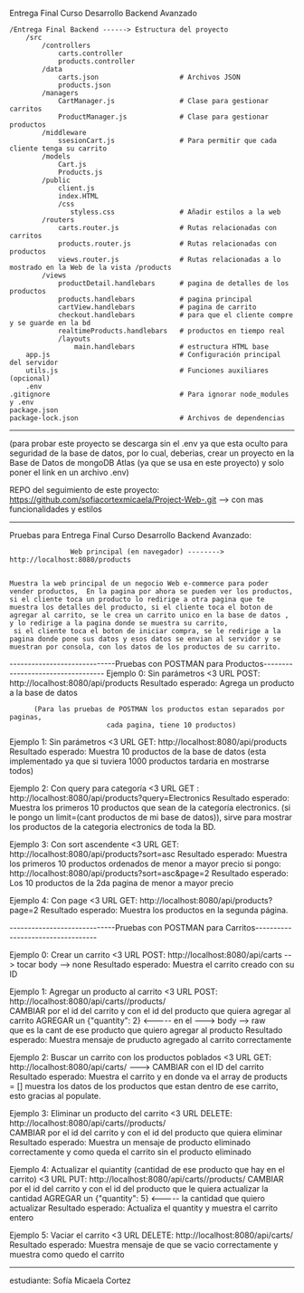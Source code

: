 Entrega Final Curso Desarrollo Backend Avanzado

   
    /Entrega Final Backend ------> Estructura del proyecto
        /src
            /controllers
                carts.controller              
                products.controller           
            /data
                carts.json                    # Archivos JSON
                products.json                 
            /managers
                CartManager.js                # Clase para gestionar carritos
                ProductManager.js             # Clase para gestionar productos
            /middleware
                ssesionCart.js                # Para permitir que cada cliente tenga su carrito 
            /models 
                Cart.js
                Products.js
            /public 
                client.js
                index.HTML
                /css
                   styless.css                # Añadir estilos a la web
            /routers
                carts.router.js               # Rutas relacionadas con carritos
                products.router.js            # Rutas relacionadas con productos
                views.router.js               # Rutas relacionadas a lo mostrado en la Web de la vista /products
            /views
                productDetail.handlebars      # pagina de detalles de los productos
                products.handlebars           # pagina principal
                cartView.handlebars           # pagina de carrito
                checkout.handlebars           # para que el cliente compre y se guarde en la bd
                realtimeProducts.handlebars   # productos en tiempo real 
                /layouts
                    main.handlebars           # estructura HTML base
        app.js                                # Configuración principal del servidor
        utils.js                              # Funciones auxiliares (opcional)
        .env    
    .gitignore                                # Para ignorar node_modules y .env
    package.json 
    package-lock.json                         # Archivos de dependencias  
   

-------------------------------------------------------------------------------------------------------------
(para probar este proyecto se descarga sin el .env ya que esta oculto para seguridad de la base de datos, por lo cual, deberias, crear un proyecto en la Base de Datos de mongoDB Atlas (ya que se usa en este proyecto) y solo poner el link en un archivo .env)

REPO del seguimiento de este proyecto: https://github.com/sofiacortexmicaela/Project-Web-.git   --> con mas funcionalidades y estilos

------------------------------------------------------------------------------------------------------------------

Pruebas para Entrega Final Curso Desarrollo Backend Avanzado:

                   Web principal (en navegador) --------> http://localhost:8080/products


    Muestra la web principal de un negocio Web e-commerce para poder vender productos,  En la pagina por ahora se pueden ver los productos, si el cliente toca un producto lo redirige a otra pagina que te muestra los detalles del producto, si el cliente toca el boton de agregar al carrito, se le crea un carrito unico en la base de datos , y lo redirige a la pagina donde se muestra su carrito,
     si el cliente toca el boton de iniciar compra, se le redirige a la pagina donde pone sus datos y esos datos se envian al servidor y se muestran por consola, con los datos de los productos de su carrito.

-----------------------------Pruebas con POSTMAN para Productos----------------------------------
Ejemplo 0: Sin parámetros <3
URL POST: http://localhost:8080/api/products
Resultado esperado: Agrega un producto a la base de datos 

          (Para las pruebas de POSTMAN los productos estan separados por paginas,
                            cada pagina, tiene 10 productos)

Ejemplo 1: Sin parámetros   <3
URL GET: http://localhost:8080/api/products
Resultado esperado: Muestra 10 productos de la base de datos (esta implementado ya que si tuviera 1000 productos tardaria en mostrarse todos)

Ejemplo 2: Con query para categoría <3
URL GET : http://localhost:8080/api/products?query=Electronics
Resultado esperado: Muestra los primeros 10 productos que sean de la categoría electronics. 
(si le pongo un limit=(cant productos de mi base de datos)), sirve para mostrar los productos de la categoria electronics de toda la BD.

Ejemplo 3: Con sort ascendente    <3
URL GET: http://localhost:8080/api/products?sort=asc
Resultado esperado: Muestra los primeros 10 productos ordenados de menor a mayor precio
               si pongo: http://localhost:8080/api/products?sort=asc&page=2
               Resultado esperado: Los 10 productos de la 2da pagina de menor a mayor precio

Ejemplo 4: Con page      <3
URL GET: http://localhost:8080/api/products?page=2
Resultado esperado: Muestra los productos en la segunda página.

-----------------------------Pruebas con POSTMAN para Carritos----------------------------------

Ejemplo 0:  Crear un carrito <3
URL POST: http://localhost:8080/api/carts       --> tocar body --> none
Resultado esperado: Muestra el carrito creado con su ID

Ejemplo 1: Agregar un producto al carrito <3
URL POST: http://localhost:8080/api/carts/<cid>/products/<pid>    
         CAMBIAR <sid> por el id del carrito y <pid> con el id del producto que quiera agregar al carrito
         AGREGAR un {"quantity": 2} <----- en el ---> body --> raw   
         que es la cant de ese producto que quiero agregar al producto
Resultado esperado: Muestra mensaje de pruducto agregado al carrito correctamente

Ejemplo 2: Buscar un carrito con los productos poblados   <3
URL GET:  http://localhost:8080/api/carts/<sid>     ---> CAMBIAR <sid> con el ID del carrito
Resultado esperado: Muestra el carrito y en donde va el array de products = []    muestra los datos de los productos que estan dentro de ese carrito, esto gracias al populate.

Ejemplo 3: Eliminar un producto del carrito   <3
URL DELETE:   http://localhost:8080/api/carts/<cid>/products/<pid>    
         CAMBIAR <sid> por el id del carrito y <pid> con el id del producto que quiera eliminar
Resultado esperado: Muestra un mensaje de producto eliminado correctamente y como queda el carrito sin el producto eliminado

Ejemplo 4: Actualizar el quiantity (cantidad de ese producto que hay en el carrito) <3
URL PUT:   http://localhost:8080/api/carts/<cid>/products/<pid>
           CAMBIAR <sid> por el id del carrito y <pid> con el id del producto que le quiera actualizar la cantidad 
           AGREGAR un {"quantity": 5} <----- la cantidad que quiero actualizar 
Resultado esperado: Actualiza el quantity y muestra el carrito entero

Ejemplo 5: Vaciar el carrito <3
URL DELETE:   http://localhost:8080/api/carts/<cid>
Resultado esperado: Muestra mensaje de que se vacio correctamente y muestra como quedo el carrito

------------------------------------------------------------------------------------------------
estudiante: Sofía Micaela Cortez
                             

